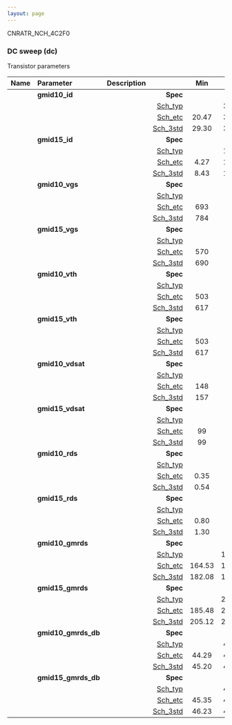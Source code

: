 ```yaml
---
layout: page
---
```




CNRATR_NCH_4C2F0

### DC sweep (dc)

Transistor parameters



|**Name**|**Parameter**|**Description**| |**Min**|**Typ**|**Max**| Unit|
|:---|:---|:---|---:|:---:|:---:|:---:| ---:|
||**gmid10\_id** | | **Spec**  |  | **0.00** |  | **uA** |
| | | |<a href='results/dc_Sch_typical.html'>Sch_typ</a>| | 31.76 |  | |
| | | |<a href='results/dc_Sch_etc.html'>Sch_etc</a>|20.47 | 33.23 | 55.66 | |
| | | |<a href='results/dc_Sch_mc.html'>Sch_3std</a>|29.30 | 32.29 | 35.27 | |
||**gmid15\_id** | | **Spec**  |  | **0.00** |  | **uA** |
| | | |<a href='results/dc_Sch_typical.html'>Sch_typ</a>| | 11.57 |  | |
| | | |<a href='results/dc_Sch_etc.html'>Sch_etc</a>|4.27 | 10.54 | 23.82 | |
| | | |<a href='results/dc_Sch_mc.html'>Sch_3std</a>|8.43 | 11.69 | 14.94 | |
||**gmid10\_vgs** | | **Spec**  |  | **0** |  | **mV** |
| | | |<a href='results/dc_Sch_typical.html'>Sch_typ</a>| | 799 |  | |
| | | |<a href='results/dc_Sch_etc.html'>Sch_etc</a>|693 | 795 | 893 | |
| | | |<a href='results/dc_Sch_mc.html'>Sch_3std</a>|784 | 800 | 816 | |
||**gmid15\_vgs** | | **Spec**  |  | **0** |  | **mV** |
| | | |<a href='results/dc_Sch_typical.html'>Sch_typ</a>| | 711 |  | |
| | | |<a href='results/dc_Sch_etc.html'>Sch_etc</a>|570 | 688 | 810 | |
| | | |<a href='results/dc_Sch_mc.html'>Sch_3std</a>|690 | 712 | 734 | |
||**gmid10\_vth** | | **Spec**  |  | **0** |  | **mV** |
| | | |<a href='results/dc_Sch_typical.html'>Sch_typ</a>| | 626 |  | |
| | | |<a href='results/dc_Sch_etc.html'>Sch_etc</a>|503 | 612 | 721 | |
| | | |<a href='results/dc_Sch_mc.html'>Sch_3std</a>|617 | 626 | 636 | |
||**gmid15\_vth** | | **Spec**  |  | **0** |  | **mV** |
| | | |<a href='results/dc_Sch_typical.html'>Sch_typ</a>| | 626 |  | |
| | | |<a href='results/dc_Sch_etc.html'>Sch_etc</a>|503 | 612 | 721 | |
| | | |<a href='results/dc_Sch_mc.html'>Sch_3std</a>|617 | 626 | 636 | |
||**gmid10\_vdsat** | | **Spec**  |  | **0** |  | **mV** |
| | | |<a href='results/dc_Sch_typical.html'>Sch_typ</a>| | 161 |  | |
| | | |<a href='results/dc_Sch_etc.html'>Sch_etc</a>|148 | 165 | 183 | |
| | | |<a href='results/dc_Sch_mc.html'>Sch_3std</a>|157 | 162 | 167 | |
||**gmid15\_vdsat** | | **Spec**  |  | **0** |  | **mV** |
| | | |<a href='results/dc_Sch_typical.html'>Sch_typ</a>| | 106 |  | |
| | | |<a href='results/dc_Sch_etc.html'>Sch_etc</a>|99 | 102 | 105 | |
| | | |<a href='results/dc_Sch_mc.html'>Sch_3std</a>|99 | 106 | 114 | |
||**gmid10\_rds** | | **Spec**  |  | **0.00** |  | **MOhm** |
| | | |<a href='results/dc_Sch_typical.html'>Sch_typ</a>| | 0.59 |  | |
| | | |<a href='results/dc_Sch_etc.html'>Sch_etc</a>|0.35 | 0.62 | 1.24 | |
| | | |<a href='results/dc_Sch_mc.html'>Sch_3std</a>|0.54 | 0.59 | 0.64 | |
||**gmid15\_rds** | | **Spec**  |  | **0.00** |  | **MOhm** |
| | | |<a href='results/dc_Sch_typical.html'>Sch_typ</a>| | 1.39 |  | |
| | | |<a href='results/dc_Sch_etc.html'>Sch_etc</a>|0.80 | 2.07 | 5.19 | |
| | | |<a href='results/dc_Sch_mc.html'>Sch_3std</a>|1.30 | 1.39 | 1.48 | |
||**gmid10\_gmrds** | | **Spec**  |  | **0.00** |  | **V** |
| | | |<a href='results/dc_Sch_typical.html'>Sch_typ</a>| | 184.71 |  | |
| | | |<a href='results/dc_Sch_etc.html'>Sch_etc</a>|164.53 | 185.03 | 208.19 | |
| | | |<a href='results/dc_Sch_mc.html'>Sch_3std</a>|182.08 | 184.35 | 186.62 | |
||**gmid15\_gmrds** | | **Spec**  |  | **0.00** |  | **V** |
| | | |<a href='results/dc_Sch_typical.html'>Sch_typ</a>| | 208.65 |  | |
| | | |<a href='results/dc_Sch_etc.html'>Sch_etc</a>|185.48 | 206.23 | 235.07 | |
| | | |<a href='results/dc_Sch_mc.html'>Sch_3std</a>|205.12 | 208.45 | 211.78 | |
||**gmid10\_gmrds\_db** | | **Spec**  |  | **0.00** |  | **dB** |
| | | |<a href='results/dc_Sch_typical.html'>Sch_typ</a>| | 45.33 |  | |
| | | |<a href='results/dc_Sch_etc.html'>Sch_etc</a>|44.29 | 45.33 | 46.35 | |
| | | |<a href='results/dc_Sch_mc.html'>Sch_3std</a>|45.20 | 45.31 | 45.42 | |
||**gmid15\_gmrds\_db** | | **Spec**  |  | **0.00** |  | **dB** |
| | | |<a href='results/dc_Sch_typical.html'>Sch_typ</a>| | 46.38 |  | |
| | | |<a href='results/dc_Sch_etc.html'>Sch_etc</a>|45.35 | 46.28 | 47.42 | |
| | | |<a href='results/dc_Sch_mc.html'>Sch_3std</a>|46.23 | 46.37 | 46.51 | |

